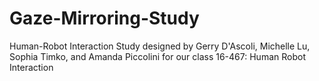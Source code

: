 # Gaze-Mirroring-Study
Human-Robot Interaction Study designed by Gerry D'Ascoli, Michelle Lu, Sophia Timko, and Amanda Piccolini for our class 16-467: Human Robot Interaction
